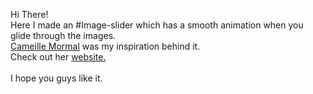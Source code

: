 Hi There! <br>
Here I made an #Image-slider which has a smooth animation when you glide through the images. <br>
<a href="https://www.linkedin.com/in/camimormal/">Cameille Mormal</a> was my inspiration behind it. <br>
Check out her <a href="https://camillemormal.com/">website.</a>  <br><br>
I hope you guys like it.
